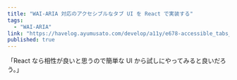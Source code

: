 ```yaml
---
title: "WAI-ARIA 対応のアクセシブルなタブ UI を React で実装する"
tags:
  - "WAI-ARIA"
link: "https://havelog.ayumusato.com/develop/a11y/e678-accessible_tabs_with_react.html"
published: true
---
```


「React なら相性が良いと思うので簡単な UI から試しにやってみると良いだろう。」
